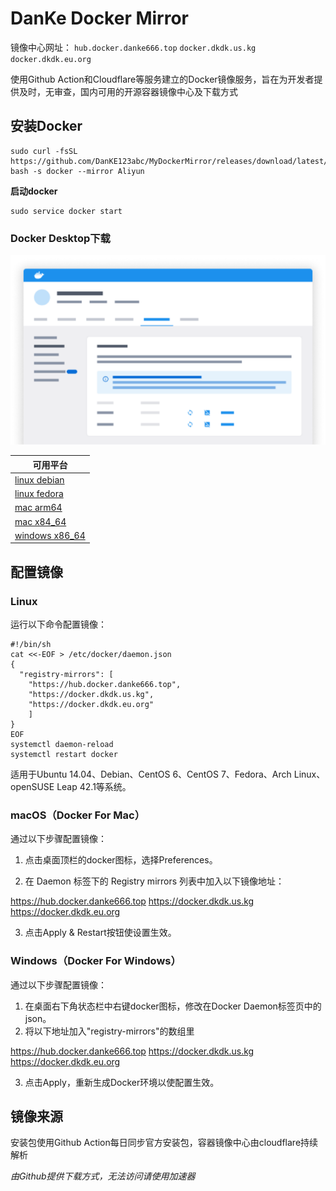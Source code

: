 # DanKe Docker Mirror

镜像中心网址：
`hub.docker.danke666.top`
`docker.dkdk.us.kg`
`docker.dkdk.eu.org`

使用Github Action和Cloudflare等服务建立的Docker镜像服务，旨在为开发者提供及时，无审查，国内可用的开源容器镜像中心及下载方式

## 安装Docker

```shell
sudo curl -fsSL https://github.com/DanKE123abc/MyDockerMirror/releases/download/latest/linux.sh| bash -s docker --mirror Aliyun
```

**启动docker**

```shell
sudo service docker start
```

### Docker Desktop下载

![DockerDesktop](assets/dockerdesktop.svg)

| 可用平台                                                     |
| ------------------------------------------------------------ |
| [linux debian](https://github.com/DanKE123abc/MyDockerMirror/releases/download/latest/docker_desktop_installer_linux_debian_x84_64.dmg) |
| [linux fedora](https://github.com/DanKE123abc/MyDockerMirror/releases/download/latest/docker_desktop_installer_linux_fedora_x84_64.dmg) |
| [mac arm64](https://github.com/DanKE123abc/MyDockerMirror/releases/download/latest/docker_desktop_installer_mac_arm64.dmg) |
| [mac x84_64](https://github.com/DanKE123abc/MyDockerMirror/releases/download/latest/docker_desktop_installer_mac_x84_64.dmg) |
| [windows x86_64](https://github.com/DanKE123abc/MyDockerMirror/releases/download/latest/docker_desktop_installer_windows_x86_64.exe) |

## 配置镜像

### Linux

运行以下命令配置镜像：

```
#!/bin/sh
cat <<-EOF > /etc/docker/daemon.json 
{
  "registry-mirrors": [
  	"https://hub.docker.danke666.top",
  	"https://docker.dkdk.us.kg",
  	"https://docker.dkdk.eu.org"
  	]
}
EOF
systemctl daemon-reload
systemctl restart docker
```

适用于Ubuntu 14.04、Debian、CentOS 6、CentOS 7、Fedora、Arch Linux、openSUSE Leap 42.1等系统。

### macOS（Docker For Mac）

通过以下步骤配置镜像：

1. 点击桌面顶栏的docker图标，选择Preferences。

2. 在 Daemon 标签下的 Registry mirrors 列表中加入以下镜像地址：

https://hub.docker.danke666.top
https://docker.dkdk.us.kg
https://docker.dkdk.eu.org

3. 点击Apply & Restart按钮使设置生效。

### Windows（Docker For Windows）

通过以下步骤配置镜像：

1. 在桌面右下角状态栏中右键docker图标，修改在Docker Daemon标签页中的json。
2. 将以下地址加入"registry-mirrors"的数组里

https://hub.docker.danke666.top
https://docker.dkdk.us.kg
https://docker.dkdk.eu.org

3. 点击Apply，重新生成Docker环境以使配置生效。

## 镜像来源

安装包使用Github Action每日同步官方安装包，容器镜像中心由cloudflare持续解析

*由Github提供下载方式，无法访问请使用加速器*
